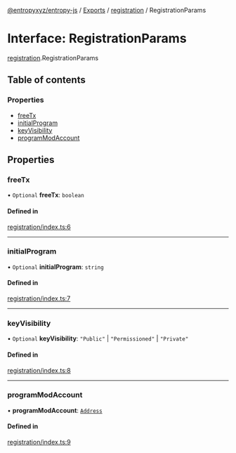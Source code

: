 [@entropyxyz/entropy-js](../README.md) / [Exports](../modules.md) / [registration](../modules/registration.md) / RegistrationParams

# Interface: RegistrationParams

[registration](../modules/registration.md).RegistrationParams

## Table of contents

### Properties

- [freeTx](registration.RegistrationParams.md#freetx)
- [initialProgram](registration.RegistrationParams.md#initialprogram)
- [keyVisibility](registration.RegistrationParams.md#keyvisibility)
- [programModAccount](registration.RegistrationParams.md#programmodaccount)

## Properties

### freeTx

• `Optional` **freeTx**: `boolean`

#### Defined in

[registration/index.ts:6](https://github.com/entropyxyz/entropy-js/blob/368842b/src/registration/index.ts#L6)

___

### initialProgram

• `Optional` **initialProgram**: `string`

#### Defined in

[registration/index.ts:7](https://github.com/entropyxyz/entropy-js/blob/368842b/src/registration/index.ts#L7)

___

### keyVisibility

• `Optional` **keyVisibility**: ``"Public"`` \| ``"Permissioned"`` \| ``"Private"``

#### Defined in

[registration/index.ts:8](https://github.com/entropyxyz/entropy-js/blob/368842b/src/registration/index.ts#L8)

___

### programModAccount

• **programModAccount**: [`Address`](../modules/types.md#address)

#### Defined in

[registration/index.ts:9](https://github.com/entropyxyz/entropy-js/blob/368842b/src/registration/index.ts#L9)
